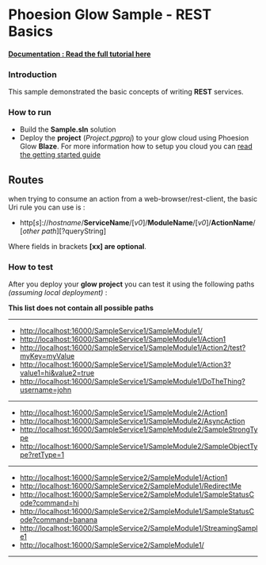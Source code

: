 # Phoesion Glow Sample - REST Basics


#### [Documentation : Read the full tutorial here](https://glow-docs.phoesion.com/tutorials/REST_Services_Action_Basics.html)


### Introduction
This sample demonstrated the basic concepts of writing **REST** services.


### How to run
- Build the **Sample.sln** solution
- Deploy the **project** (*Project.pgproj*) to your glow cloud using Phoesion Glow **Blaze**. For more information how to setup you cloud you can [read the getting started guide](https://glow-docs.phoesion.com/getting_started/DevMachine_Setup.html)


## Routes
when trying to consume an action from a web-browser/rest-client, the basic Uri rule you can use is :

- http[*s*]://*hostname*/**ServiceName**/[*v0*]/**ModuleName**/[*v0*]/**ActionName**/[*other path*][?queryString]

Where fields in brackets **[xx] are optional**. 


### How to test
After you deploy your **glow project** you can test it using the following paths *(assuming local deployment)* :

**This list does not contain all possible paths**

---

- [http://localhost:16000/SampleService1/SampleModule1/](http://localhost:16000/SampleService1/SampleModule1/) 
- [http://localhost:16000/SampleService1/SampleModule1/Action1](http://localhost:16000/SampleService1/SampleModule1/Action1) 
- [http://localhost:16000/SampleService1/SampleModule1/Action2/test?myKey=myValue](http://localhost:16000/SampleService1/SampleModule1/Action2/test?myKey=myValue) 
- [http://localhost:16000/SampleService1/SampleModule1/Action3?value1=hi&value2=true](http://localhost:16000/SampleService1/SampleModule1/Action3?value1=hi&value2=true) 
- [http://localhost:16000/SampleService1/SampleModule1/DoTheThing?username=john](http://localhost:16000/SampleService1/SampleModule1/DoTheThing?username=john) 

---

- [http://localhost:16000/SampleService1/SampleModule2/Action1](http://localhost:16000/SampleService1/SampleModule2/Action1) 
- [http://localhost:16000/SampleService1/SampleModule2/AsyncAction](http://localhost:16000/SampleService1/SampleModule2/AsyncAction) 
- [http://localhost:16000/SampleService1/SampleModule2/SampleStrongType](http://localhost:16000/SampleService1/SampleModule2/SampleStrongType) 
- [http://localhost:16000/SampleService1/SampleModule2/SampleObjectType?retType=1](http://localhost:16000/SampleService1/SampleModule2/SampleObjectType?retType=1) 

---

- [http://localhost:16000/SampleService2/SampleModule1/Action1](http://localhost:16000/SampleService2/SampleModule1/Action1) 
- [http://localhost:16000/SampleService2/SampleModule1/RedirectMe](http://localhost:16000/SampleService2/SampleModule1/RedirectMe) 
- [http://localhost:16000/SampleService2/SampleModule1/SampleStatusCode?command=hi](http://localhost:16000/SampleService2/SampleModule1/SampleStatusCode?command=hi) 
- [http://localhost:16000/SampleService2/SampleModule1/SampleStatusCode?command=banana](http://localhost:16000/SampleService2/SampleModule1/SampleStatusCode?command=banana) 
- [http://localhost:16000/SampleService2/SampleModule1/StreamingSample1](http://localhost:16000/SampleService2/SampleModule1/StreamingSample1) 
- [http://localhost:16000/SampleService2/SampleModule1/](http://localhost:16000/SampleService2/SampleModule1/) 

---




